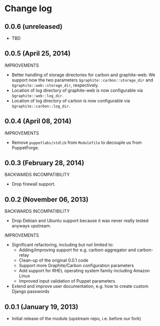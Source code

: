 # Change log

## 0.0.6 (unreleased)

* TBD


## 0.0.5 (April 25, 2014)

IMPROVEMENTS

* Better handling of storage directories for carbon and graphite-web:  We support now the two parameters
  `$graphite::carbon::storage_dir` and `$graphite::web::storage_dir`, respectively.
* Location of log directory of graphite-web is now configurable via `$graphite::web::log_dir`.
* Location of log directory of carbon is now configurable via `$graphite::carbon::log_dir`.


## 0.0.4 (April 08, 2014)

IMPROVEMENTS

* Remove `puppetlabs/stdlib` from `Modulefile` to decouple us from PuppetForge.


## 0.0.3 (February 28, 2014)

BACKWARDS INCOMPATIBILITY

* Drop firewall support.


## 0.0.2 (November 06, 2013)

BACKWARDS INCOMPATIBILITY

* Drop Debian and Ubuntu support because it was never really tested anyways upstream.

IMPROVEMENTS

* Significant refactoring, including but not limited to:
    * Adding/improving support for e.g. carbon-aggregator and carbon-relay
    * Clean-up of the original 0.0.1 code
    * Support more Graphite/Carbon configuration parameters
    * Add support for RHEL operating system family including Amazon Linux
    * Improved input validation of Puppet parameters
* Extend and improve user documentation, e.g. how to create custom Django passwords


## 0.0.1 (January 19, 2013)

* Initial release of the module (upstream repo, i.e. before our fork)
